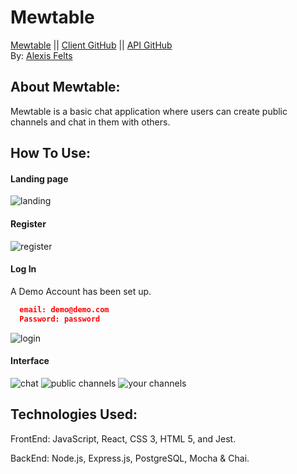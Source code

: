 # Mewtable  
[Mewtable](https://mewtable.vercel.app/ "Mewtable") ||
[Client GitHub](https://github.com/Nvlt/Mewtable "Client GitHub") ||
[API GitHub](https://github.com/Nvlt/mewtable-server "API Github")  
By: [Alexis Felts](https://github.com/Nvlt "Alexis Felts")


## About Mewtable:
Mewtable is a basic chat application where users can create public channels and chat in them with others.  


## How To Use:

#### Landing page
 ![landing](/screenshots/landing.png)

#### Register 
 ![register](/screenshots/sign-up.png)

#### Log In
  A Demo Account has been set up.
  ```json
    email: demo@demo.com
    Password: password
  ```
  ![login](/screenshots/login.png)

#### Interface 
  ![chat](/screenshots/chat.png)
  ![public channels](/screenshots/publicChannels.png)
  ![your channels](/screenshots/your-channels.png)

## Technologies Used:  
FrontEnd: JavaScript, React, CSS 3, HTML 5, and Jest.  

BackEnd: Node.js, Express.js, PostgreSQL, Mocha & Chai.